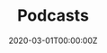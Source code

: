 ---
title: "Podcasts"  # Add a page title.
summary: "This page contains all podcasts."  # Add a page description.
date: "2020-03-01T00:00:00Z"  # Add today's date.
type: "widget_page"  # Page type is a Widget Page
---